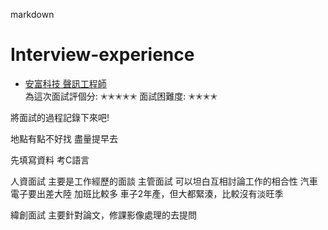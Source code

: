 markdown
# Interview-experience

*   [安富科技  聲訊工程師](#overview)   
為這次面試評個分:
✭✭✭✭✭
面試困難度:
✭✭✭✭

將面試的過程記錄下來吧!


地點有點不好找 盡量提早去

先填寫資料
考C語言

人資面試
   主要是工作經歷的面談
主管面試
  可以坦白互相討論工作的相合性
  汽車電子要出差大陸
  加班比較多
  車子2年產，但大都緊湊，比較沒有淡旺季



  緯創面試
  主要針對論文，修課影像處理的去提問


